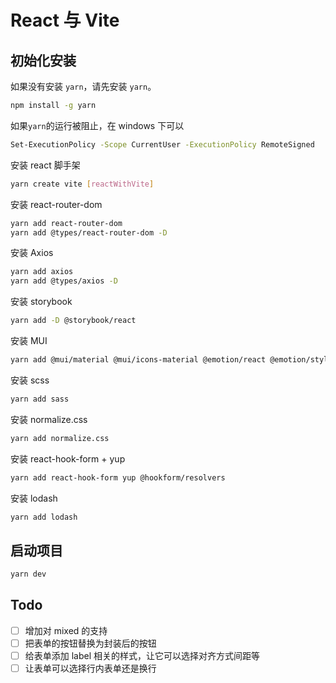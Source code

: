 # React 与 Vite

## 初始化安装

如果没有安装 `yarn`，请先安装 `yarn`。

```bash
npm install -g yarn
```

如果`yarn`的运行被阻止，在 windows 下可以

```bash
Set-ExecutionPolicy -Scope CurrentUser -ExecutionPolicy RemoteSigned
```

安装 react 脚手架

```bash
yarn create vite [reactWithVite]
```

安装 react-router-dom

```bash
yarn add react-router-dom
yarn add @types/react-router-dom -D
```

安装 Axios

```bash
yarn add axios
yarn add @types/axios -D
```

安装 storybook

```bash
yarn add -D @storybook/react
```

安装 MUI

```bash
yarn add @mui/material @mui/icons-material @emotion/react @emotion/styled
```

安装 scss

```bash
yarn add sass
```

安装 normalize.css

```bash
yarn add normalize.css
```

安装 react-hook-form + yup

```bash
yarn add react-hook-form yup @hookform/resolvers
```

安装 lodash

```bash
yarn add lodash
```

## 启动项目

```bash
yarn dev
```

## Todo

- [ ] 增加对 mixed 的支持
- [ ] 把表单的按钮替换为封装后的按钮
- [ ] 给表单添加 label 相关的样式，让它可以选择对齐方式间距等
- [ ] 让表单可以选择行内表单还是换行
